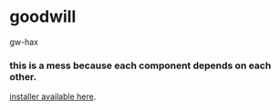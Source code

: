# goodwill
gw-hax

### this is a mess because each component depends on each other.

[installer available here](https://badwill.amongus.church/).
